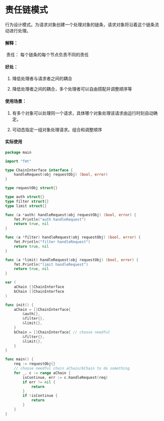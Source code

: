 # 责任链模式

行为设计模式。为请求对象创建一个处理对象的链条，请求对象将沿着这个链条流动进行处理。

#### 解释：

​	责任： 每个链条的每个节点负责不同的责任

#### 好处：

1. 降低处理者与请求者之间的耦合

2. 降低处理者之间的耦合，多个处理者可以自由搭配并调整顺序等

   

#### 使用场景：

1. 有多个对象可以处理同一个请求，具体哪个对象处理该请求由运行时刻自动确定。 

2. 可动态指定一组对象处理请求。组合和调整顺序



#### 实际使用

```go
package main

import "fmt"

type ChainInterface interface {
	handleRequest(obj requestObj) (bool, error)
}

type requestObj struct{}

type auth struct{}
type filter struct{}
type limit struct{}

func (a *auth) handleRequest(obj requestObj) (bool, error) {
	fmt.Println("auth handleRequest")
	return true, nil
}

func (a *filter) handleRequest(obj requestObj) (bool, error) {
	fmt.Println("filter handleRequest")
	return true, nil
}

func (a *limit) handleRequest(obj requestObj) (bool, error) {
	fmt.Println("limit handleRequest")
	return true, nil
}

var (
	aChain []ChainInterface
	bChain []ChainInterface
)

func init() {
	aChain = []ChainInterface{
		&auth{},
		&filter{},
		&limit{},
	}
	bChain = []ChainInterface{ // choose needful
		&filter{},
		&limit{},
	}
}

func main() {
	req := requestObj{}
	// choose needful chain aChain/bChain to do something
	for _, c := range aChain {
		isContinue, err := c.handleRequest(req)
		if err != nil {
			return
		}
		if !isContinue {
			return
		}
	}
}

```

